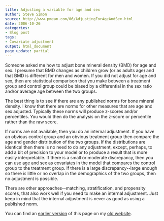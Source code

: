 ```yaml
---
title: Adjusting a variable for age and sex
author: Steve Simon
source: http://www.pmean.com/06/AdjustingForAgeAndSex.html
date: 2006-10-26
categories:
- Blog post
tags:
- Covariate adjustment
output: html_document
page_update: partial
---
```


Someone asked me how to adjust bone mineral density (BMD) for age and
sex. I presume that BMD changes as children grow (or as adults age) and
that BMD is different for men and women. If you did not adjust for age
and sex, then are statistical comparison that you make between a
treatment group and control group could be biased by a differential in
the sex ratio and/or average age between the two groups.

The best thing is to see if there are any published norms for bone
mineral density. I know that there are norms for other measures that are
age and sex adjusted. Typically these norms will produce z-scores and/or
percentiles. You would then do the analysis on the z-score or percentile
rather than the raw score.

If norms are not available, then you do an internal adjustment. If you
have an obvious control group and an obvious treatment group then
compare the age and gender distribution of the two groups. If the
distributions are identical then there is no need to do any adjustment,
except, perhaps, to add a bit of precision to your model or to produce a
result that is more easily interpretable. If there is a small or
moderate discrepancy, then you can use age and sex as covariates in the
model that compares the control group to the treatment group. If there
is a large discrepancy\--large enough so there is little or no overlap
in the demographics of the two groups, then no adjustment is possible.

There are other approaches\--matching, stratification, and propensity
scores, that also work well if you need to make an internal adjustment.
Just keep in mind that the internal adjustment is never as good as using
a published norm.

You can find an [earlier version][sim1] of this page on my [old website][sim2].

[sim1]: http://www.pmean.com/06/AdjustingForAgeAndSex.html
[sim2]: http://www.pmean.com